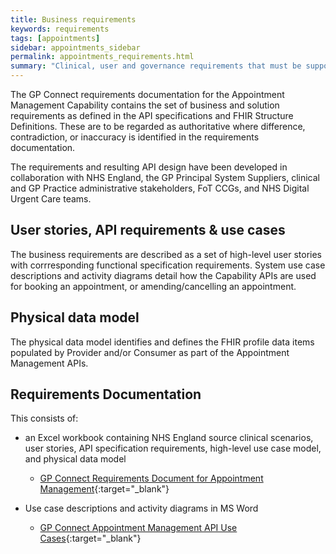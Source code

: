 ```yaml
---
title: Business requirements
keywords: requirements
tags: [appointments]
sidebar: appointments_sidebar
permalink: appointments_requirements.html
summary: "Clinical, user and governance requirements that must be supported by the solution"
---
```


The GP Connect requirements documentation for the Appointment Management Capability contains the set of business and solution requirements as defined in the API specifications and FHIR Structure Definitions. These are to be regarded as authoritative where difference, contradiction, or inaccuracy is identified in the requirements documentation.

The requirements and resulting API design have been developed in collaboration with NHS England, the GP Principal System Suppliers, clinical and GP Practice administrative stakeholders, FoT CCGs, and NHS Digital Urgent Care teams.

## User stories, API requirements & use cases ##
The business requirements are described as a set of high-level user stories with corrresponding functional specification requirements. System use case descriptions and activity diagrams detail how the Capability APIs are used for booking an appointment, or amending/cancelling an appointment.

## Physical data model ##
The physical data model identifies and defines the FHIR profile data items populated by Provider and/or Consumer as part of the Appointment Management APIs. 


## Requirements Documentation ##

This consists of:

- an Excel workbook containing NHS England source clinical scenarios, user stories, API specification requirements, high-level use case model, and physical data model

     - [GP Connect Requirements Document for Appointment Management](pages/appointments/businessrequirements/GP%20Connect%20Appointment%20Mgmt%20Capability%20Requirements%20-%20Developer%20Portal.xlsx){:target="_blank"} 
        

- Use case descriptions and activity diagrams in MS Word

     - [GP Connect Appointment Management API Use Cases](pages/appointments/businessrequirements/GP%20Connect%20Appointment%20Mgmt%20API%20Use%20Cases.docx){:target="_blank"}
        
        

